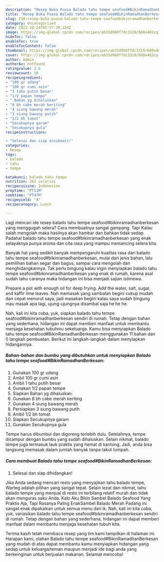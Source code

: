 ```yaml
---
description: "Resep Buka Puasa Balado tahu tempe seafood#BikinRamadhanBerkesanAnti Ribet"
title: "Resep Buka Puasa Balado tahu tempe seafood#BikinRamadhanBerkesanAnti Ribet"
slug: 210-resep-buka-puasa-balado-tahu-tempe-seafoodbikinramadhanberkesananti-ribet
category: Uncategorized
date: 2022-10-24T05:57:39.124Z
image: https://img-global.cpcdn.com/recipes/ab15d960f7dc3319/680x482cq70/balado-tahu-tempe-seafoodbikinramadhanberkesan-foto-resep-utama.jpg
hideToc: false
enableToc: true
enableTocContent: false
thumbnail: https://img-global.cpcdn.com/recipes/ab15d960f7dc3319/680x482cq70/balado-tahu-tempe-seafoodbikinramadhanberkesan-foto-resep-utama.jpg
cover: https://img-global.cpcdn.com/recipes/ab15d960f7dc3319/680x482cq70/balado-tahu-tempe-seafoodbikinramadhanberkesan-foto-resep-utama.jpg
author: Admin
authorAv: notfound
ratingvalue: 3.6
reviewcount: 18
recipeingredient:
- "100 gr udang"
- "100 gr cumi asin"
- "1 tahu putih besar"
- "1/2 papan tempe"
- " Bahan yg dihaluskan"
- "8 bh cabe merah keriting"
- "4 siung bawang merah"
- "3 siung bawang putih"
- "1/2 bh tomat"
- "Secukupnya garam"
- "Secukupnya gula"
recipeinstructions:

- "Selesai dan siap dinikmati!"
categories:
- Resep
tags:
- balado
- tahu
- tempe

katakunci: balado tahu tempe 
nutrition: 261 calories
recipecuisine: Indonesian
preptime: "PT11M"
cooktime: "PT47M"
recipeyield: "4"
recipecategory: Lunch

---
```



Lagi mencari ide resep balado tahu tempe seafood#bikinramadhanberkesan yang menggugah selera? Cara membuatnya sangat gampang. Tapi Kalau salah mengolah maka hasilnya akan hambar dan bahkan tidak sedap. Padahal balado tahu tempe seafood#bikinramadhanberkesan yang enak selayaknya punya aroma dan cita rasa yang mampu memancing selera kita.


Banyak hal yang sedikit banyak mempengaruhi kualitas rasa dari balado tahu tempe seafood#bikinramadhanberkesan, mulai dari jenis bahan, lalu pemilihan bahan segar dan bagus, sampai cara mengolah dan menghidangkannya. Tak perlu bingung kalau ingin menyiapkan balado tahu tempe seafood#bikinramadhanberkesan yang enak di rumah, karena asal sudah tahu caranya maka hidangan ini bisa menjadi sajian istimewa.

Prepare a pot with enough oil for deep frying. Add the water, salt, sugar, and kaffir lime leaves. Nah memasak yang sambalan begini cukup mudah dan cepat menurut saya, jadi masakan begini kalau saya sudah bingung mau masak apa lagi, ujung-ujungnya disambal saja he he he.


Nah, kali ini kita coba, yuk, siapkan balado tahu tempe seafood#bikinramadhanberkesan sendiri di rumah. Tetap dengan bahan yang sederhana, hidangan ini dapat memberi manfaat untuk membantu menjaga kesehatan tubuhmu sekeluarga. Kamu bisa menyiapkan Balado tahu tempe seafood#BikinRamadhanBerkesan menggunakan 11 bahan dan 0 langkah pembuatan. Berikut ini langkah-langkah dalam menyiapkan hidangannya.

<!--inarticleads1-->

##### Bahan-bahan dan bumbu yang dibutuhkan untuk menyiapkan Balado tahu tempe seafood#BikinRamadhanBerkesan:

1. Gunakan 100 gr udang
1. Ambil 100 gr cumi asin
1. Ambil 1 tahu putih besar
1. Gunakan 1/2 papan tempe
1. Siapkan  Bahan yg dihaluskan:
1. Gunakan 8 bh cabe merah keriting
1. Gunakan 4 siung bawang merah
1. Persiapkan 3 siung bawang putih
1. Ambil 1/2 bh tomat
1. Siapkan Secukupnya garam
1. Gunakan Secukupnya gula


Tempe harus dibumbui dan digoreng terlebih dulu. Setelahnya, tempe dicampur dengan bumbu yang sudah dihaluskan. Selain nikmat, balado tempe juga termasuk lauk praktis yang hemat di kantong. Jadi, anda bisa langsung memasak dalam jumlah banyak tanpa takut tumpah. 

<!--inarticleads2-->

##### Cara membuat Balado tahu tempe seafood#BikinRamadhanBerkesan:


1. Selesai dan siap dihidangkan!

Jika Anda sedang mencari resto yang menyajikan tahu balado tempe, Warteg adalah pilihan yang sangat tepat. Selain lezat dan nikmat, tahu balado tempe yang menjual di resto ini terbilang relatif murah dan tidak akan menguras saku Anda. Kalo Aku Bikin Sambel Balado Seafood Yang Praktis Aja, Tapi Rasanya Paling EnakSambel Balado Merah Padang ini sangat enak dipakaikan untuk semua menu dari ik. Nah, kali ini kita coba, yuk, variasikan balado tahu tempe seafood#bikinramadhanberkesan sendiri di rumah. Tetap dengan bahan yang sederhana, hidangan ini dapat memberi manfaat dalam membantu menjaga kesehatan tubuh kita. 

Terima kasih telah membaca resep yang tim kami tampilkan di halaman ini. Harapan kami, olahan Balado tahu tempe seafood#BikinRamadhanBerkesan yang mudah di atas dapat membantu kamu menyiapkan hidangan yang sedap untuk keluarga/teman maupun menjadi ide bagi anda yang berkeinginan untuk berjualan makanan. Selamat mencoba!

